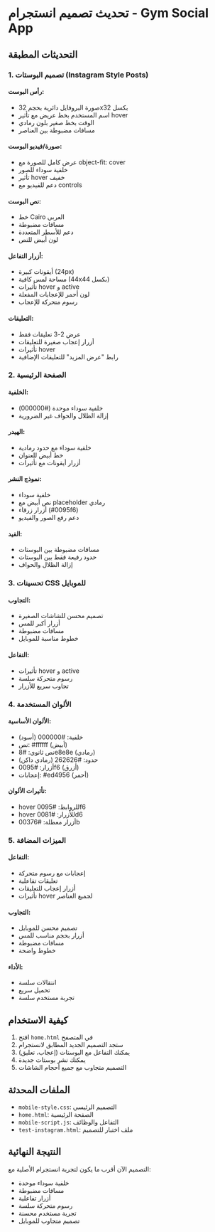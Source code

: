 # تحديث تصميم انستجرام - Gym Social App

## التحديثات المطبقة

### 1. تصميم البوستات (Instagram Style Posts)

#### رأس البوست:
- صورة البروفايل دائرية بحجم 32x32 بكسل
- اسم المستخدم بخط عريض مع تأثير hover
- الوقت بخط صغير بلون رمادي
- مسافات مضبوطة بين العناصر

#### صورة/فيديو البوست:
- عرض كامل للصورة مع object-fit: cover
- خلفية سوداء للصور
- تأثير hover خفيف
- دعم للفيديو مع controls

#### نص البوست:
- خط Cairo العربي
- مسافات مضبوطة
- دعم للأسطر المتعددة
- لون أبيض للنص

#### أزرار التفاعل:
- أيقونات كبيرة (24px)
- مساحة لمس كافية (44x44 بكسل)
- تأثيرات hover و active
- لون أحمر للإعجابات المفعلة
- رسوم متحركة للإعجاب

#### التعليقات:
- عرض 2-3 تعليقات فقط
- أزرار إعجاب صغيرة للتعليقات
- تأثيرات hover
- رابط "عرض المزيد" للتعليقات الإضافية

### 2. الصفحة الرئيسية

#### الخلفية:
- خلفية سوداء موحدة (#000000)
- إزالة الظلال والحواف غير الضرورية

#### الهيدر:
- خلفية سوداء مع حدود رمادية
- خط أبيض للعنوان
- أزرار أيقونات مع تأثيرات

#### نموذج النشر:
- خلفية سوداء
- نص أبيض مع placeholder رمادي
- أزرار زرقاء (#0095f6)
- دعم رفع الصور والفيديو

#### الفيد:
- مسافات مضبوطة بين البوستات
- حدود رفيعة فقط بين البوستات
- إزالة الظلال والحواف

### 3. تحسينات CSS للموبايل

#### التجاوب:
- تصميم محسن للشاشات الصغيرة
- أزرار أكبر للمس
- مسافات مضبوطة
- خطوط مناسبة للموبايل

#### التفاعل:
- تأثيرات hover و active
- رسوم متحركة سلسة
- تجاوب سريع للأزرار

### 4. الألوان المستخدمة

#### الألوان الأساسية:
- خلفية: #000000 (أسود)
- نص: #ffffff (أبيض)
- نص ثانوي: #8e8e8e (رمادي)
- حدود: #262626 (رمادي داكن)
- أزرار: #0095f6 (أزرق)
- إعجابات: #ed4956 (أحمر)

#### تأثيرات الألوان:
- hover للروابط: #0095f6
- hover للأزرار: #0081d6
- أزرار معطلة: #00376b

### 5. الميزات المضافة

#### التفاعل:
- إعجابات مع رسوم متحركة
- تعليقات تفاعلية
- أزرار إعجاب للتعليقات
- تأثيرات hover لجميع العناصر

#### التجاوب:
- تصميم محسن للموبايل
- أزرار بحجم مناسب للمس
- مسافات مضبوطة
- خطوط واضحة

#### الأداء:
- انتقالات سلسة
- تحميل سريع
- تجربة مستخدم سلسة

## كيفية الاستخدام

1. افتح `home.html` في المتصفح
2. ستجد التصميم الجديد المطابق لانستجرام
3. يمكنك التفاعل مع البوستات (إعجاب، تعليق)
4. يمكنك نشر بوستات جديدة
5. التصميم متجاوب مع جميع أحجام الشاشات

## الملفات المحدثة

- `mobile-style.css`: التصميم الرئيسي
- `home.html`: الصفحة الرئيسية
- `mobile-script.js`: التفاعل والوظائف
- `test-instagram.html`: ملف اختبار للتصميم

## النتيجة النهائية

التصميم الآن أقرب ما يكون لتجربة انستجرام الأصلية مع:
- خلفية سوداء موحدة
- مسافات مضبوطة
- أزرار تفاعلية
- رسوم متحركة سلسة
- تجربة مستخدم محسنة
- تصميم متجاوب للموبايل 
